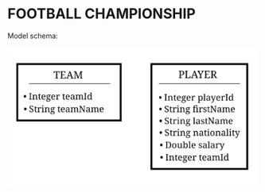 # FOOTBALL CHAMPIONSHIP

Model schema:

![modelschema load error](./documentation/model/model-schema.jpg "Model schema")


